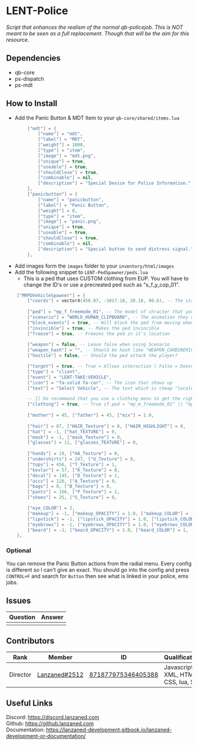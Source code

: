 # LENT-Police
*Script that enhances the realism of the normal qb-policejob. This is NOT meant to be seen as a full replacement. Though that will be the aim for this resource.*

## Dependencies
- qb-core
- ps-dispatch
- ps-mdt

## How to Install
- Add the Panic Button & MDT Item to your `qb-core/shared/items.lua`
```lua
		["mdt"] = {
			["name"] = "mdt", 
			["label"] = "MDT", 
			["weight"] = 1000, 
			["type"] = "item", 
			["image"] = "mdt.png",
			["unique"] = true,
			["useable"] = true,
			["shouldClose"] = true,
			["combinable"] = nil,
			["description"] = "Special Device for Police Information."
		},
		["panicbutton"] = {
			["name"] = "panicbutton", 
			["label"] = "Panic Button", 
			["weight"] = 0, 
			["type"] = "item", 
			["image"] = "panic.png",
			["unique"] = true,
			["useable"] = true,
			["shouldClose"] = true,
			["combinable"] = nil,
			["description"] = "Special button to send distress signal."
		},
```
- Add images form the `images` folder to your `inventory/html/images`
- Add the following snippet to `LENT-PedSpawner/peds.lua`
	- This is a ped that uses CUSTOM clothing from EUP. You will have to change the ID's or use a precreated ped such as "s_f_y_cop_01".
```lua
    ["MRPDVehicleSpawner"] = {
        ["coords"] = vector4(458.87, -1017.18, 28.18, 90.6), -- The start Coordinatos of the first mission
        
        ["ped"] = "mp_f_freemode_01", -- The model of chracter that you interact with
        ["scenario"] = "WORLD_HUMAN_CLIPBOARD", -- The animation they are playing
        ["block_events"] = true, -- Will block the ped from moving when hit or bumped into
        ["invincible"] = true, -- Makes the ped invincible
        ["freeze"] = true, -- Freezes the ped in it's location
  
        ["weapon"] = false, -- Leave false when using Scenario
        ["weapon_hash"] = "", -- Should be hash like "WEAPON_CARBINERIFLE"
        ["hostile"] = false, -- Should the ped attack the player?

        ["target"] = true, -- True = Allows interaction | False = Doesn't allow
        ["type"] = "client",
        ["event"] = "LENT:TAKE:VEHICLE", 
        ["icon"] = "fa-solid fa-car", -- The icon that shows up
        ["text"] = "Select Vehicle", -- The text which is cheap "locale" support

        -- [[ Do recommand that you use a clothing menu to get the right ID's ]] --
        ["clothing"] = true, -- True if ped = "mp_m_freemode_01" || "mp_f_freemode_01" else leave false
        
        ["mother"] = 45, ["father"] = 45, ["mix"] = 1.0,
        
        ["hair"] = 87, ["HAIR_Texture"] = 8, ["HAIR_HIGHLIGHT"] = 0,
        ["hat"] = -1, ["hat_TEXTURE"] = 0,
        ["mask"] = -1, ["mask_Texture"] = 0,
        ["glasses"] = 11, ["glasses_TEXTURE"] = 0,
        
        ["hands"] = 19, ["HA_Texture"] = 0,
        ["undershirts"] = 247, ["U_Texture"] = 0,
        ["tops"] = 456, ["T_Texture"] = 1,
        ["kevlar"] = 57, ["K_Texture"] = 0,
        ["decal"] = 145, ["D_Texture"] = 1,
        ["accs"] = 126, ["A_Texture"] = 0,
        ["bags"] = 0, ["B_Texture"] = 0,
        ["pants"] = 166, ["P_Texture"] = 1,
        ["shoes"] = 25, ["S_Texture"] = 0,

        ["eye_COLOR"] = 2,
        ["makeup"] = -1, ["makeup_OPACITY"] = 1.0, ["makeup_COLOR"] = 1, -- leave opacity at 1.0
        ["lipstick"] = -1, ["lipstick_OPACITY"] = 1.0, ["lipstick_COLOR"] = 21, -- leave opacity at 1.0
        ["eyebrows"] = -1, ["eyebrows_OPACITY"] = 1.0, ["eyebrows_COLOR"] = 1, -- leave opacity at 1.0
        ["beard"] = -1, ["beard_OPACITY"] = 1.0, ["beard_COLOR"] = 1, -- leave opacity at 1.0
    },
```

### Optional
You can remove the Panic Button actions from the radial menu. Every config is different so I can't give an exact. You should go into the config and press `CONTROL+F` and search for `Button` then see what is linked in your police, ems jobs.

## Issues
|  Question |  Answer |
|----       |----     |
|           |         |

## Contributors
|  Rank       |  Member       | ID                 | Qualifications                       |
|----         |----           |----                |----                                  |
| Director    | [Lanzaned#2512](https://discordapp.com/users/871877975346405388) | [871877975346405388](https://discordapp.com/users/871877975346405388) | Javascript, XML, HTML, CSS, lua, SQL |

## Useful Links 
Discord: https://discord.lanzaned.com<br>
Github: https://github.lanzaned.com<br>
Documentation: https://lanzaned-development.gitbook.io/lanzaned-development-or-documentation/